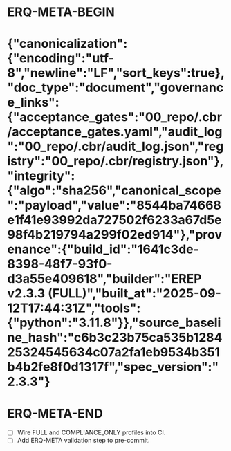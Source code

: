 # ERQ-META-BEGIN
# {"canonicalization":{"encoding":"utf-8","newline":"LF","sort_keys":true},"doc_type":"document","governance_links":{"acceptance_gates":"00_repo/.cbr/acceptance_gates.yaml","audit_log":"00_repo/.cbr/audit_log.json","registry":"00_repo/.cbr/registry.json"},"integrity":{"algo":"sha256","canonical_scope":"payload","value":"8544ba74668e1f41e93992da727502f6233a67d5e98f4b219794a299f02ed914"},"provenance":{"build_id":"1641c3de-8398-48f7-93f0-d3a55e409618","builder":"EREP v2.3.3 (FULL)","built_at":"2025-09-12T17:44:31Z","tools":{"python":"3.11.8"}},"source_baseline_hash":"c6b3c23b75ca535b128425324545634c07a2fa1eb9534b351b4b2fe8f0d1317f","spec_version":"2.3.3"}
# ERQ-META-END

- [ ] Wire FULL and COMPLIANCE_ONLY profiles into CI.
- [ ] Add ERQ-META validation step to pre-commit.
